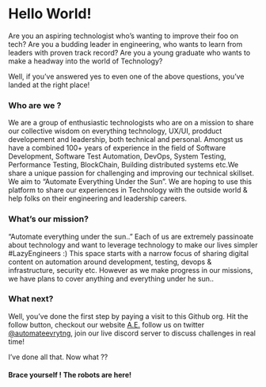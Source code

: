 # **Hello World!**
Are you an aspiring technologist who’s wanting to improve their foo on tech? Are you a budding leader in engineering, who wants to learn from leaders with proven track record? Are you a young graduate who wants to make a headway into the world of Technology?


Well, if you’ve answered yes to even one of the above questions, you’ve landed at the right place!

### **Who are we ?**

We are a group of enthusiastic technologists who are on a mission to share our collective wisdom on everything technology, UX/UI, prodduct developement and leadership, both technical and personal. Amongst us have a combined 100+ years of experience in the field of Software Development, Software Test Automation, DevOps, System Testing, Performance Testing, BlockChain, Building distributed systems etc.We share a unique passion for challenging and improving our technical skillset. We aim to “Automate Everything Under the Sun”. We are hoping to use this platform to share our experiences in Technology with the outside world & help folks on their engineering and leadership careers.

### **What’s our mission?**

“Automate everything under the sun..”
Each of us are extremely passinoate about technology and want to leverage technology to make our lives simpler #LazyEngineers :) This space starts with a narrow focus of sharing digital content on automation around development, testing, devops & infrastructure, security etc. However as we make progress in our missions, we have plans to cover anything and everything under he sun..

### **What next?**

Well, you’ve done the first step by paying a visit to this Github org. Hit the follow button, checkout our website [A.E.](https://automate-everything.org]) follow us on twitter [@automateevrytng](https://twitter.com/automateevrytng), join our live discord server to discuss challenges in real time!

I’ve done all that. Now what ??

#### **Brace yourself ! The robots are here!**
